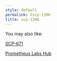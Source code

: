 ```yaml
---
style: default
permalink: Xscp-1396
title: scp-1396
---
```

You may also like:

[SCP-671](http://scp-wiki.net/scp-671)

[Prometheus Labs Hub](http://scp-wiki.net/prometheus-labs-hub)
